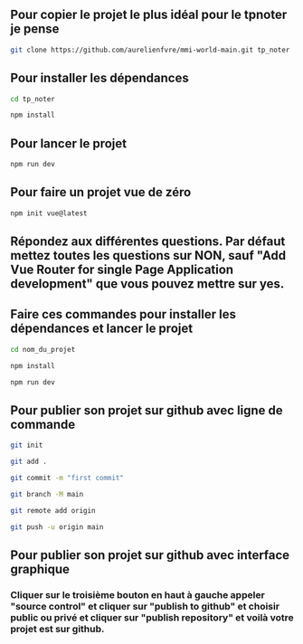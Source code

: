 ## Pour copier le projet le plus idéal pour le tpnoter je pense

```bash
git clone https://github.com/aurelienfvre/mmi-world-main.git tp_noter
```

## Pour installer les dépendances

```bash
cd tp_noter
```

```bash
npm install
```

## Pour lancer le projet

```bash
npm run dev
```

## Pour faire un projet vue de zéro

```bash
npm init vue@latest
```

## Répondez aux différentes questions. Par défaut mettez toutes les questions sur NON, sauf "Add Vue Router for single Page Application development" que vous pouvez mettre sur yes.

## Faire ces commandes pour installer les dépendances et lancer le projet

```bash
cd nom_du_projet
```

```bash
npm install
```

```bash
npm run dev
```

## Pour publier son projet sur github avec ligne de commande

```bash
git init
```

```bash
git add .
```

```bash
git commit -m "first commit"
```

```bash
git branch -M main
```

```bash
git remote add origin
```

```bash
git push -u origin main
```

## Pour publier son projet sur github avec interface graphique

### Cliquer sur le troisième bouton en haut à gauche appeler "source control" et cliquer sur "publish to github" et choisir public ou privé et cliquer sur "publish repository" et voilà votre projet est sur github.
